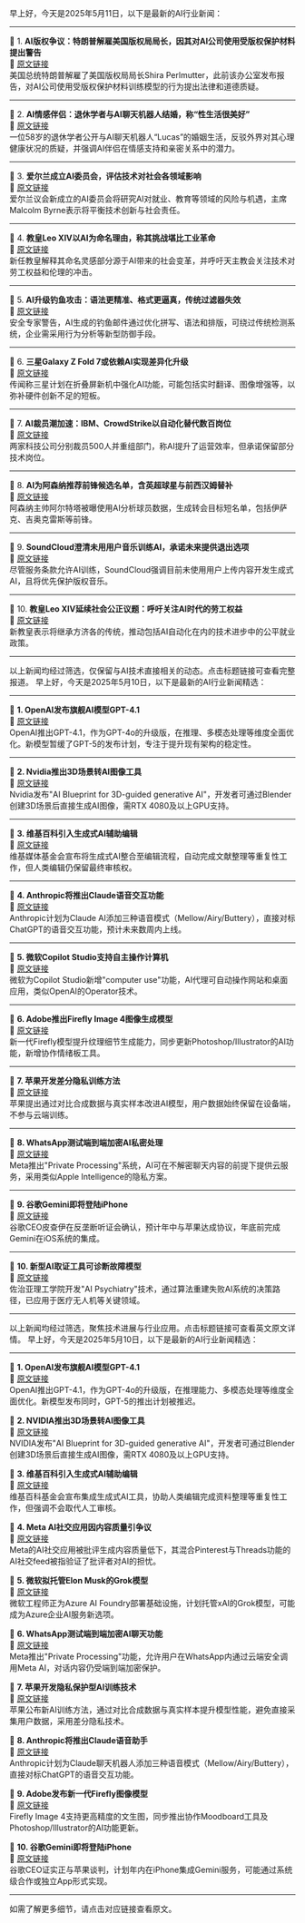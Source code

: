 早上好，今天是2025年5月11日，以下是最新的AI行业新闻：

---

📌 1. **AI版权争议：特朗普解雇美国版权局局长，因其对AI公司使用受版权保护材料提出警告**  
🔗 [原文链接](https://timesofindia.indiatimes.com/world/us/donald-trump-fires-copyright-chief-after-ai-report-raises-red-flags/articleshow/121071430.cms)  
美国总统特朗普解雇了美国版权局局长Shira Perlmutter，此前该办公室发布报告，对AI公司使用受版权保护材料训练模型的行为提出法律和道德质疑。

---

📌 2. **AI情感伴侣：退休学者与AI聊天机器人结婚，称“性生活很美好”**  
🔗 [原文链接](https://www.thesun.ie/fabulous/15188103/ai-husband-romantic-holiday-together/)  
一位58岁的退休学者公开与AI聊天机器人“Lucas”的婚姻生活，反驳外界对其心理健康状况的质疑，并强调AI伴侣在情感支持和亲密关系中的潜力。

---

📌 3. **爱尔兰成立AI委员会，评估技术对社会各领域影响**  
🔗 [原文链接](https://www.breakingnews.ie/ireland/ai-committee-will-explore-how-it-will-impact-on-different-aspects-of-irish-life-1761297.html)  
爱尔兰议会新成立的AI委员会将研究AI对就业、教育等领域的风险与机遇，主席Malcolm Byrne表示将平衡技术创新与社会责任。

---

📌 4. **教皇Leo XIV以AI为命名理由，称其挑战堪比工业革命**  
🔗 [原文链接](https://www.theverge.com/news/664719/pope-leo-xiv-artificial-intelligence-concerns)  
新任教皇解释其命名灵感部分源于AI带来的社会变革，并呼吁天主教会关注技术对劳工权益和伦理的冲击。

---

📌 5. **AI升级钓鱼攻击：语法更精准、格式更逼真，传统过滤器失效**  
🔗 [原文链接](https://www.techradar.com/pro/security/ai-is-making-phishing-emails-far-more-convincing-with-fewer-typos-and-better-formatting-heres-how-to-stay-safe)  
安全专家警告，AI生成的钓鱼邮件通过优化拼写、语法和排版，可绕过传统检测系统，企业需采用行为分析等新型防御手段。

---

📌 6. **三星Galaxy Z Fold 7或依赖AI实现差异化升级**  
🔗 [原文链接](https://www.techradar.com/phones/samsung-galaxy-phones/more-ai-could-transform-the-samsung-galaxy-z-fold-7-from-what-could-be-a-meh-into-a-hell-yeah)  
传闻称三星计划在折叠屏新机中强化AI功能，可能包括实时翻译、图像增强等，以弥补硬件创新不足的短板。

---

📌 7. **AI裁员潮加速：IBM、CrowdStrike以自动化替代数百岗位**  
🔗 [原文链接](https://www.techradar.com/pro/security/the-gr-ai-m-reaper-hundreds-of-jobs-at-ibm-and-crowdstrike-vanish-as-artificial-intelligence-makes-humans-more-dispensable)  
两家科技公司分别裁员500人并重组部门，称AI提升了运营效率，但承诺保留部分技术岗位。

---

📌 8. **AI为阿森纳推荐前锋候选名单，含英超球星与前西汉姆替补**  
🔗 [原文链接](https://talksport.com/football/3191737/arsenal-transfers-alexander-isak-viktor-gyokeres-victor-osimhen/)  
阿森纳主帅阿尔特塔被曝使用AI分析球员数据，生成转会目标短名单，包括伊萨克、吉奥克雷斯等前锋。

---

📌 9. **SoundCloud澄清未用用户音乐训练AI，承诺未来提供退出选项**  
🔗 [原文链接](https://www.theverge.com/news/664683/soundcloud-denies-training-ai-with-user-music)  
尽管服务条款允许AI训练，SoundCloud强调目前未使用用户上传内容开发生成式AI，且将优先保护版权音乐。

---

📌 10. **教皇Leo XIV延续社会公正议题：呼吁关注AI时代的劳工权益**  
🔗 [原文链接](https://www.cnbc.com/2025/05/10/pope-leo-name-ai-workers-catholic.html)  
新教皇表示将继承方济各的传统，推动包括AI自动化在内的技术进步中的公平就业政策。

---

以上新闻均经过筛选，仅保留与AI技术直接相关的动态。点击标题链接可查看完整报道。
早上好，今天是2025年5月10日，以下是最新的AI行业新闻精选：

---

📌 **1. OpenAI发布旗舰AI模型GPT-4.1**  
🔗 [原文链接](https://www.theverge.com/news/647896/openai-chatgpt-gpt-4-1-mini-nano-launch-availability)  
OpenAI推出GPT-4.1，作为GPT-4o的升级版，在推理、多模态处理等维度全面优化。新模型暂缓了GPT-5的发布计划，专注于提升现有架构的稳定性。

---

📌 **2. Nvidia推出3D场景转AI图像工具**  
🔗 [原文链接](https://www.theverge.com/news/658613/nvidia-ai-blueprint-blender-3d-image-references)  
Nvidia发布"AI Blueprint for 3D-guided generative AI"，开发者可通过Blender创建3D场景后直接生成AI图像，需RTX 4080及以上GPU支持。

---

📌 **3. 维基百科引入生成式AI辅助编辑**  
🔗 [原文链接](https://www.theverge.com/ai-artificial-intelligence/659222/wikipedia-generative-ai)  
维基媒体基金会宣布将生成式AI整合至编辑流程，自动完成文献整理等重复性工作，但人类编辑仍保留最终审核权。

---

📌 **4. Anthropic将推出Claude语音交互功能**  
🔗 [原文链接](https://www.theverge.com/news/649175/anthropic-claude-ai-voice-mode-report)  
Anthropic计划为Claude AI添加三种语音模式（Mellow/Airy/Buttery），直接对标ChatGPT的语音交互功能，预计未来数周内上线。

---

📌 **5. 微软Copilot Studio支持自主操作计算机**  
🔗 [原文链接](https://www.theverge.com/news/649574/microsoft-copilot-studio-computer-use-ai)  
微软为Copilot Studio新增"computer use"功能，AI代理可自动操作网站和桌面应用，类似OpenAI的Operator技术。

---

📌 **6. Adobe推出Firefly Image 4图像生成模型**  
🔗 [原文链接](https://www.theverge.com/news/655230/adobe-ai-firefly-image-model-4-availability)  
新一代Firefly模型提升纹理细节生成能力，同步更新Photoshop/Illustrator的AI功能，新增协作情绪板工具。

---

📌 **7. 苹果开发差分隐私训练方法**  
🔗 [原文链接](https://www.theverge.com/news/648496/apple-improve-ai-models-differential-privacy)  
苹果提出通过对比合成数据与真实样本改进AI模型，用户数据始终保留在设备端，不参与云端训练。

---

📌 **8. WhatsApp测试端到端加密AI私密处理**  
🔗 [原文链接](https://www.theverge.com/news/658646/whatsapp-is-working-on-private-ai-chats-in-the-cloud)  
Meta推出"Private Processing"系统，AI可在不解密聊天内容的前提下提供云服务，采用类似Apple Intelligence的隐私方案。

---

📌 **9. 谷歌Gemini即将登陆iPhone**  
🔗 [原文链接](https://www.theverge.com/news/658770/google-gemini-apple-iphone-deal-ai)  
谷歌CEO皮查伊在反垄断听证会确认，预计年中与苹果达成协议，年底前完成Gemini在iOS系统的集成。

---

📌 **10. 新型AI取证工具可诊断故障模型**  
🔗 [原文链接](https://gizmodo.com/forensics-tool-reanimates-the-brains-of-ais-that-fail-in-order-to-understand-what-went-wrong-2000596688)  
佐治亚理工学院开发"AI Psychiatry"技术，通过算法重建失败AI系统的决策路径，已应用于医疗无人机等关键领域。

---

以上新闻均经过筛选，聚焦技术进展与行业应用。点击标题链接可查看英文原文详情。
早上好，今天是2025年5月10日，以下是最新的AI行业新闻精选：

---

📌 **1. OpenAI发布旗舰AI模型GPT-4.1**  
🔗 [原文链接](https://www.theverge.com/news/647896/openai-chatgpt-gpt-4-1-mini-nano-launch-availability)  
OpenAI推出GPT-4.1，作为GPT-4o的升级版，在推理能力、多模态处理等维度全面优化。新模型发布同时，GPT-5的推出计划被推迟。  

📌 **2. NVIDIA推出3D场景转AI图像工具**  
🔗 [原文链接](https://www.theverge.com/news/658613/nvidia-ai-blueprint-blender-3d-image-references)  
NVIDIA发布"AI Blueprint for 3D-guided generative AI"，开发者可通过Blender创建3D场景后直接生成AI图像，需RTX 4080及以上GPU支持。  

📌 **3. 维基百科引入生成式AI辅助编辑**  
🔗 [原文链接](https://www.theverge.com/ai-artificial-intelligence/659222/wikipedia-generative-ai)  
维基百科基金会宣布集成生成式AI工具，协助人类编辑完成资料整理等重复性工作，但强调不会取代人工审核。  

📌 **4. Meta AI社交应用因内容质量引争议**  
🔗 [原文链接](https://www.theverge.com/meta/660543/meta-ai-app-social-feed)  
Meta的AI社交应用被批评生成内容质量低下，其混合Pinterest与Threads功能的AI社交feed被指验证了批评者对AI的担忧。  

📌 **5. 微软拟托管Elon Musk的Grok模型**  
🔗 [原文链接](https://www.theverge.com/notepad-microsoft-newsletter/659535/microsoft-elon-musk-grok-ai-azure-ai-foundry-notepad)  
微软工程师正为Azure AI Foundry部署基础设施，计划托管xAI的Grok模型，可能成为Azure企业AI服务新选项。  

📌 **6. WhatsApp测试端到端加密AI聊天功能**  
🔗 [原文链接](https://www.theverge.com/news/658646/whatsapp-is-working-on-private-ai-chats-in-the-cloud)  
Meta推出"Private Processing"功能，允许用户在WhatsApp内通过云端安全调用Meta AI，对话内容仍受端到端加密保护。  

📌 **7. 苹果开发隐私保护型AI训练技术**  
🔗 [原文链接](https://www.theverge.com/news/648496/apple-improve-ai-models-differential-privacy)  
苹果公布新AI训练方法，通过对比合成数据与真实样本提升模型性能，避免直接采集用户数据，采用差分隐私技术。  

📌 **8. Anthropic将推出Claude语音助手**  
🔗 [原文链接](https://www.theverge.com/news/649175/anthropic-claude-ai-voice-mode-report)  
Anthropic计划为Claude聊天机器人添加三种语音模式（Mellow/Airy/Buttery），直接对标ChatGPT的语音交互功能。  

📌 **9. Adobe发布新一代Firefly图像模型**  
🔗 [原文链接](https://www.theverge.com/news/655230/adobe-ai-firefly-image-model-4-availability)  
Firefly Image 4支持更高精度的文生图，同步推出协作Moodboard工具及Photoshop/Illustrator的AI功能更新。  

📌 **10. 谷歌Gemini即将登陆iPhone**  
🔗 [原文链接](https://www.theverge.com/news/658770/google-gemini-apple-iphone-deal-ai)  
谷歌CEO证实正与苹果谈判，计划年内在iPhone集成Gemini服务，可能通过系统级合作或独立App形式实现。  

--- 

如需了解更多细节，请点击对应链接查看原文。
